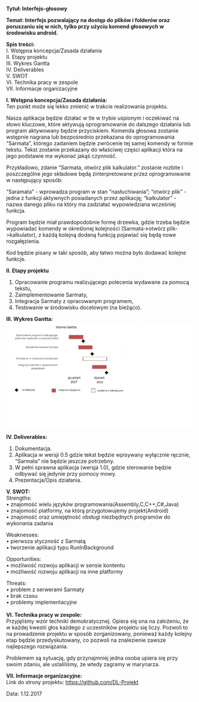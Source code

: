 <b>Tytuł: Interfejs-głosowy</b>

<b>Temat: Interfejs pozwalający na dostęp do plików i folderów oraz poruszaniu się w nich, tylko przy użyciu komend głosowych w środowisku android.</b>


<b>Spis treści:</b>  
I. Wstępna koncepcja/Zasada działania  
II. Etapy projektu  
III. Wykres Gantta  
IV. Deliverables  
V. SWOT  
VI. Technika pracy w zespole  
VII. Informacje organizacyjne  


<b>I. Wstępna koncepcja/Zasada działania: </b>  
Ten punkt może się lekko zmienić w trakcie realizowania projektu.

Nasza aplikacja będzie działać w tle w trybie uśpionym i oczekiwać na słowo kluczowe, które aktywują oprogramowanie do dalszego działania lub program aktywowany będzie przyciskiem.
Komenda głosowa zostanie wstępnie nagrana lub bezpośrednio przekazana do oprogramowania “Sarmata”, którego zadaniem będzie zwrócenie tej samej komendy w formie tekstu.
Tekst zostanie przekazany do właściwej części aplikacji która na jego podstawie ma wykonać jakąś czynność.

Przykładowo, zdanie “Sarmata, otwórz plik kalkulator.” zostanie rozbite i poszczególne jego składowe będą zinterpretowane przez oprogramowanie w następujący sposób:

“Saramata” - wprowadza program w stan “nasłuchiwania”;
“otwórz plik” - jedna z funkcji aktywnych posiadanych przez aplikację;
“kalkulator” - nazwa danego pliku na który ma zadziałać wypowiedziana wcześniej funkcja.

Program będzie miał prawdopodobnie formę drzewka, gdzie trzeba będzie wypowiadać komendy w określonej kolejności (Sarmata->otwórz plik->kalkulator), z każdą kolejną dodaną funkcją pojawiać się będą nowe rozgałęzienia. 

Kod będzie pisany w taki sposób, aby łatwo można było dodawać kolejne funkcje.

<b>II. Etapy projektu</b>
1. Opracowanie programu realizującego polecenia wydawane za pomocą tekstu,  
2. Zaimplementowanie Sarmaty,  
3. Integracja Sarmaty z opracowanym programem,  
4. Testowanie w środowisku docelowym (na bieżąco).   
  
<b>III. Wykres Gantta:</b>  
![](wykres_gantta.jpg) 
  
<b>IV. Deliverables:</b>  
1. Dokumentacja.  
2. Aplikacja w wersji 0.5 gdzie tekst będzie wpisywany wyłącznie ręcznie, “Sarmata” nie będzie jeszcze potrzebny.  
3. W pełni sprawna aplikacja (wersja 1.0), gdzie sterowanie będzie odbywać się jedynie przy pomocy mowy.  
4. Prezentacja/Opis działania.  

<b>V. SWOT:</b>  
Strengths:  
•	znajomość wielu języków programowania(Assembly,C,C++,C#,Java)  
•	znajomość platformy, na którą przygotowujemy projekt(Android)  
•	znajomość oraz umiejętność obsługi niezbędnych programów do wykonania zadania  

Weaknesses:  
•	pierwsza styczność z Sarmatą  
•	tworzenie aplikacji typu RunInBackground  

Opportunities:  
•	możliwość rozwoju aplikacji w sensie kontentu  
•	możliwość rozwoju aplikacji na inne platformy  

Threats:  
•	problem z serwerami Sarmaty  
•	brak czasu  
•	problemy implementacyjne  
   
<b>VI. Technika pracy w zespole:</b>  
Przyjęliśmy wzór techniki demokratycznej. Opiera się ona na założeniu, że w każdej kwestii głos każdego z uczestników projektu się liczy. Pozwoli to na prowadzenie projektu w sposób zorganizowany, ponieważ każdy kolejny etap będzie przedyskutowany, co pozwoli na znalezienie zawsze najlepszego rozwiązania. 

Problemem są sytuację, gdy przynajmniej jedna osoba upiera się przy swoim zdaniu, ale ustaliliśmy, że wtedy zagramy w marynarza.


<b>VII. Informacje organizacyjne:</b>  
Link do strony projektu: https://github.com/DL-Projekt  

Data: 1.12.2017  







